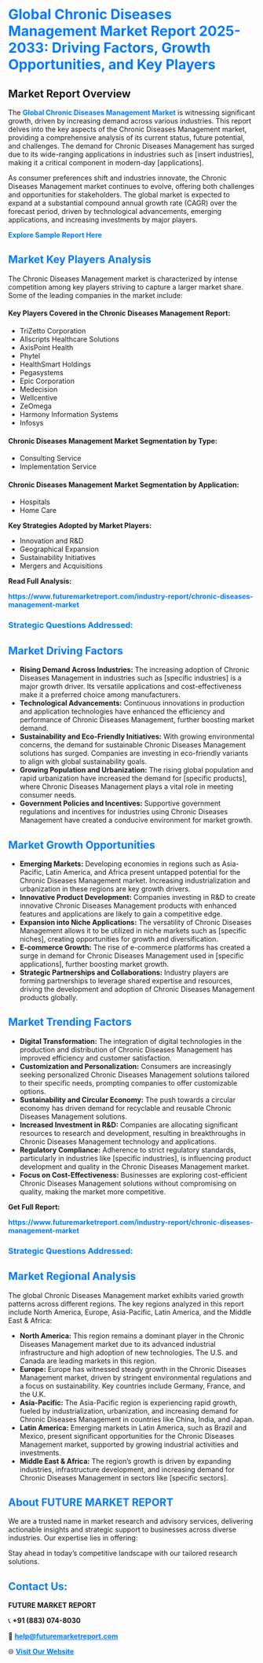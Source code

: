 <h1 style="color: #007BFF;">Global Chronic Diseases Management Market Report 2025-2033: Driving Factors, Growth Opportunities, and Key Players</h1>

<section id="overview">
<h2>Market Report Overview</h2>
<p>The <a href="https://www.futuremarketreport.com/industry-report/chronic-diseases-management-market" style="color: #007BFF; text-decoration: none;"><strong>Global Chronic Diseases Management Market</strong></a> is witnessing significant growth, driven by increasing demand across various industries. This report delves into the key aspects of the Chronic Diseases Management market, providing a comprehensive analysis of its current status, future potential, and challenges. The demand for Chronic Diseases Management has surged due to its wide-ranging applications in industries such as [insert industries], making it a critical component in modern-day [applications].</p>
<p>As consumer preferences shift and industries innovate, the Chronic Diseases Management market continues to evolve, offering both challenges and opportunities for stakeholders. The global market is expected to expand at a substantial compound annual growth rate (CAGR) over the forecast period, driven by technological advancements, emerging applications, and increasing investments by major players.</p>
</section>

<section id="overview">
<p><a href="https://www.futuremarketreport.com/request-sample/reportId=77052" style="color: #007BFF; text-decoration: none;"><strong>Explore Sample Report Here</strong></a></p>
</section>

<section id="key-players">
<h2 style="color: #007BFF;">Market Key Players Analysis</h2>
<p>The Chronic Diseases Management market is characterized by intense competition among key players striving to capture a larger market share. Some of the leading companies in the market include:</p>
<h4>Key Players Covered in the Chronic Diseases Management Report:</h4>
<ul><li>TriZetto Corporation</li><li>Allscripts Healthcare Solutions</li><li>AxisPoint Health</li><li>Phytel</li><li>HealthSmart Holdings</li><li>Pegasystems</li><li>Epic Corporation</li><li>Medecision</li><li>Wellcentive</li><li>ZeOmega</li><li>Harmony Information Systems</li><li>Infosys</li></ul>
<h4>Chronic Diseases Management Market Segmentation by Type:</h4>
<ul><li>Consulting Service</li><li>Implementation Service</li></ul>

<h4>Chronic Diseases Management Market Segmentation by Application:</h4>
<ul><li>Hospitals</li><li>Home Care</li></ul>
<p><strong>Key Strategies Adopted by Market Players:</strong></p>
<ul>
<li>Innovation and R&D</li>
<li>Geographical Expansion</li>
<li>Sustainability Initiatives</li>
<li>Mergers and Acquisitions</li>
</ul>
</section>

<section>
<p><strong>Read Full Analysis: </strong></p><a href="https://www.futuremarketreport.com/industry-report/chronic-diseases-management-market" style="color: #007BFF; text-decoration: none;"><strong>https://www.futuremarketreport.com/industry-report/chronic-diseases-management-market</strong></a>
<h3 style="color: #007BFF;">Strategic Questions Addressed:</h3>
</section>

<section id="driving-factors">
<h2 style="color: #007BFF;">Market Driving Factors</h2>
<ul>
<li><strong>Rising Demand Across Industries:</strong> The increasing adoption of Chronic Diseases Management in industries such as [specific industries] is a major growth driver. Its versatile applications and cost-effectiveness make it a preferred choice among manufacturers.</li>
<li><strong>Technological Advancements:</strong> Continuous innovations in production and application technologies have enhanced the efficiency and performance of Chronic Diseases Management, further boosting market demand.</li>
<li><strong>Sustainability and Eco-Friendly Initiatives:</strong> With growing environmental concerns, the demand for sustainable Chronic Diseases Management solutions has surged. Companies are investing in eco-friendly variants to align with global sustainability goals.</li>
<li><strong>Growing Population and Urbanization:</strong> The rising global population and rapid urbanization have increased the demand for [specific products], where Chronic Diseases Management plays a vital role in meeting consumer needs.</li>
<li><strong>Government Policies and Incentives:</strong> Supportive government regulations and incentives for industries using Chronic Diseases Management have created a conducive environment for market growth.</li>
</ul>
</section>

<section id="growth-opportunities">
<h2 style="color: #007BFF;">Market Growth Opportunities</h2>
<ul>
<li><strong>Emerging Markets:</strong> Developing economies in regions such as Asia-Pacific, Latin America, and Africa present untapped potential for the Chronic Diseases Management market. Increasing industrialization and urbanization in these regions are key growth drivers.</li>
<li><strong>Innovative Product Development:</strong> Companies investing in R&D to create innovative Chronic Diseases Management products with enhanced features and applications are likely to gain a competitive edge.</li>
<li><strong>Expansion into Niche Applications:</strong> The versatility of Chronic Diseases Management allows it to be utilized in niche markets such as [specific niches], creating opportunities for growth and diversification.</li>
<li><strong>E-commerce Growth:</strong> The rise of e-commerce platforms has created a surge in demand for Chronic Diseases Management used in [specific applications], further boosting market growth.</li>
<li><strong>Strategic Partnerships and Collaborations:</strong> Industry players are forming partnerships to leverage shared expertise and resources, driving the development and adoption of Chronic Diseases Management products globally.</li>
</ul>
</section>

<section id="trending-factors">
<h2 style="color: #007BFF;">Market Trending Factors</h2>
<ul>
<li><strong>Digital Transformation:</strong> The integration of digital technologies in the production and distribution of Chronic Diseases Management has improved efficiency and customer satisfaction.</li>
<li><strong>Customization and Personalization:</strong> Consumers are increasingly seeking personalized Chronic Diseases Management solutions tailored to their specific needs, prompting companies to offer customizable options.</li>
<li><strong>Sustainability and Circular Economy:</strong> The push towards a circular economy has driven demand for recyclable and reusable Chronic Diseases Management solutions.</li>
<li><strong>Increased Investment in R&D:</strong> Companies are allocating significant resources to research and development, resulting in breakthroughs in Chronic Diseases Management technology and applications.</li>
<li><strong>Regulatory Compliance:</strong> Adherence to strict regulatory standards, particularly in industries like [specific industries], is influencing product development and quality in the Chronic Diseases Management market.</li>
<li><strong>Focus on Cost-Effectiveness:</strong> Businesses are exploring cost-efficient Chronic Diseases Management solutions without compromising on quality, making the market more competitive.</li>
</ul>
</section>

<section>
<p><strong>Get Full Report: </strong></p><a href="https://www.futuremarketreport.com/industry-report/chronic-diseases-management-market" style="color: #007BFF; text-decoration: none;"><strong>https://www.futuremarketreport.com/industry-report/chronic-diseases-management-market</strong></a>
<h3 style="color: #007BFF;">Strategic Questions Addressed:</h3>
</section>


<section id="regional-analysis">
<h2 style="color: #007BFF;">Market Regional Analysis</h2>
<p>The global Chronic Diseases Management market exhibits varied growth patterns across different regions. The key regions analyzed in this report include North America, Europe, Asia-Pacific, Latin America, and the Middle East & Africa:</p>
<ul>
<li><strong>North America:</strong> This region remains a dominant player in the Chronic Diseases Management market due to its advanced industrial infrastructure and high adoption of new technologies. The U.S. and Canada are leading markets in this region.</li>
<li><strong>Europe:</strong> Europe has witnessed steady growth in the Chronic Diseases Management market, driven by stringent environmental regulations and a focus on sustainability. Key countries include Germany, France, and the U.K.</li>
<li><strong>Asia-Pacific:</strong> The Asia-Pacific region is experiencing rapid growth, fueled by industrialization, urbanization, and increasing demand for Chronic Diseases Management in countries like China, India, and Japan.</li>
<li><strong>Latin America:</strong> Emerging markets in Latin America, such as Brazil and Mexico, present significant opportunities for the Chronic Diseases Management market, supported by growing industrial activities and investments.</li>
<li><strong>Middle East & Africa:</strong> The region’s growth is driven by expanding industries, infrastructure development, and increasing demand for Chronic Diseases Management in sectors like [specific sectors].</li>
</ul>
</section>

<footer>
<h2 style="color: #007BFF;">About FUTURE MARKET REPORT</h2>
<p>We are a trusted name in market research and advisory services, delivering actionable insights and strategic support to businesses across diverse industries. Our expertise lies in offering:</p>

<p>Stay ahead in today’s competitive landscape with our tailored research solutions.</p>

<h2 style="color: #007BFF;">Contact Us:</h2>
<p><strong>FUTURE MARKET REPORT</strong></p>
<p>📞 <strong>+91 (883) 074-8030</strong></p>
<p>📧 <strong><a href="mailto:help@futuremarketreport.com" style="color: #007BFF;">help@futuremarketreport.com</a></strong></p>
<p>🌐 <strong><a href="https://www.futuremarketreport.com/" style="color: #007BFF;">Visit Our Website</a></strong></p>
</footer>